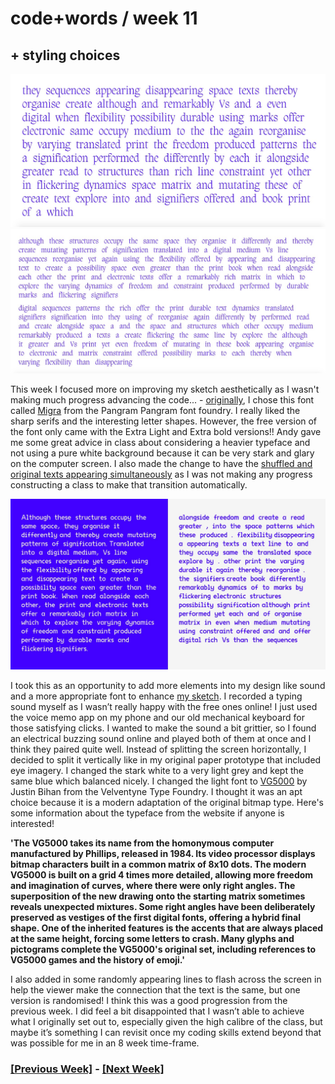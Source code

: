 # code+words / week 11

## + styling choices

<img src="font.jpg">

<img src="split1.jpg">

This week I focused more on improving my sketch aesthetically as I wasn't making much progress advancing the code... - [originally](https://celiamance.github.io/codewords/SKO/WEEK11/week11updated/), I chose this font called [Migra](https://pangrampangram.com/products/migra?variant=32840636170294) from the Pangram Pangram font foundry. I really liked the sharp serifs and the interesting letter shapes. However, the free version of the font only came with the Extra Light and Extra bold versions!! Andy gave me some great advice in class about considering a heavier typeface and not using a pure white background because it can be very stark and glary on the computer screen. I also made the change to have the [shuffled and original texts appearing simultaneously](https://celiamance.github.io/codewords/SKO/WEEK11/week11progress3/) as I was not making any progress constructing a class to make that transition automatically.

<img src="split2.jpg">

I took this as an opportunity to add more elements into my design like sound and a more appropriate font to enhance [my sketch](https://celiamance.github.io/codewords/SKO/WEEK11/week11progress4/). I recorded a typing sound myself as I wasn’t really happy with the free ones online! I just used the voice memo app on my phone and our old mechanical keyboard for those satisfying clicks. I wanted to make the sound a bit grittier, so I found an electrical buzzing sound online and played both of them at once and I think they paired quite well. Instead of splitting the screen horizontally, I decided to split it vertically like in my original paper prototype that included eye imagery. I changed the stark white to a very light grey and kept the same blue which balanced nicely. I changed the light font to [VG5000](http://velvetyne.fr/fonts/vg5000/) by Justin Bihan from the Velventyne Type Foundry. I thought it was an apt choice because it is a modern adaptation of the original bitmap type. Here's some information about the typeface from the website if anyone is interested!

**'The VG5000 takes its name from the homonymous computer manufactured by Phillips, released in 1984. Its video processor displays bitmap characters built in a common matrix of 8x10 dots. The modern VG5000 is built on a grid 4 times more detailed, allowing more freedom and imagination of curves, where there were only right angles. The superposition of the new drawing onto the starting matrix sometimes reveals unexpected mixtures. Some right angles have been deliberately preserved as vestiges of the first digital fonts, offering a hybrid final shape. One of the inherited features is the accents that are always placed at the same height, forcing some letters to crash. Many glyphs and pictograms complete the VG5000's original set, including references to VG5000 games and the history of emoji.'**

I also added in some randomly appearing lines to flash across the screen in help the viewer make the connection that the text is the same, but one version is randomised! I think this was a good progression from the previous week. I did feel a bit disappointed that I wasn’t able to achieve what I originally set out to, especially given the high calibre of the class, but maybe it’s something I can revisit once my coding skills extend beyond that was possible for me in an 8 week time-frame.


### [[Previous Week]](https://celiamance.github.io/codewords/SKO/WEEK10/) - [[Next Week]](https://celiamance.github.io/codewords/SKO/WEEK12/)
